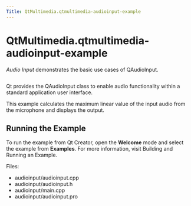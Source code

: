 ```yaml
---
Title: QtMultimedia.qtmultimedia-audioinput-example
---
```


# QtMultimedia.qtmultimedia-audioinput-example

<span class="subtitle"></span>
<!-- $$$audioinput-description -->
<p><i>Audio Input</i> demonstrates the basic use cases of QAudioInput.</p>
<p class="centerAlign"><img src="https://developer.ubuntu.com/static/devportal_uploaded/5a6f487b-3eea-4842-acc8-5f348a766ba2-../qtmultimedia-audioinput-example/images/audioinput-example.png" alt="" /></p><p>Qt provides the QAudioInput class to enable audio functionality within a standard application user interface.</p>
<p>This example calculates the maximum linear value of the input audio from the microphone and displays the output.</p>
<h2 id="running-the-example">Running the Example</h2>
<p>To run the example from Qt Creator, open the <b>Welcome</b> mode and select the example from <b>Examples</b>. For more information, visit Building and Running an Example.</p>
<p>Files:</p>
<ul>
<li>audioinput/audioinput.cpp</li>
<li>audioinput/audioinput.h</li>
<li>audioinput/main.cpp</li>
<li>audioinput/audioinput.pro</li>
</ul>
<!-- @@@audioinput -->
